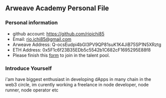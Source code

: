 ## Arweave Academy Personal File

### Personal information

- github account: https://github.com/rioichi85
- Email: rio.ichi85@gmail.com
- Arweave Address: Q-ocsEudpi4bGI3PV9QP81suK1K4JiB75SP1N5XRztg
- ETH Address: 0x5F1c6f23B35EDb5c5542b1C682cF1695295E88f8
- Please finish this [form](https://docs.google.com/forms/d/e/1FAIpQLSfWA5fIIcBgmRppm3jNz5vmf9Mai_QMVil-2pO4r7YKn_Zhtw/viewform?usp=sf_link) to join in the talent pool.

### Introduce Yourself
 i'am have biggest enthusiast in developing dApps in many chain in the web3 circle, im curently working a freelance in node developer, node runner, node operator etc